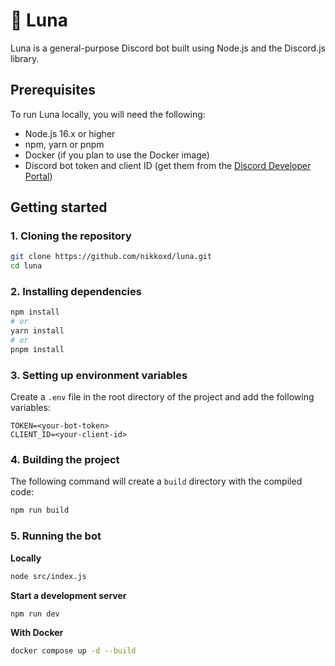 # 🌙 Luna

Luna is a general-purpose Discord bot built using Node.js and the Discord.js library.

## Prerequisites

To run Luna locally, you will need the following:

* Node.js 16.x or higher
* npm, yarn or pnpm
* Docker (if you plan to use the Docker image)
* Discord bot token and client ID (get them from the [Discord Developer Portal](https://discord.com/developers/applications))

## Getting started

### 1. Cloning the repository

```bash
git clone https://github.com/nikkoxd/luna.git
cd luna
```

### 2. Installing dependencies

```bash
npm install
# or
yarn install
# or
pnpm install
```

### 3. Setting up environment variables

Create a `.env` file in the root directory of the project and add the following variables:
```dotenv
TOKEN=<your-bot-token>
CLIENT_ID=<your-client-id>
```

### 4. Building the project

The following command will create a `build` directory with the compiled code:
```bash
npm run build
```

### 5. Running the bot

**Locally**
```bash
node src/index.js
```

**Start a development server**
```bash
npm run dev
```

**With Docker**
```bash
docker compose up -d --build
```
